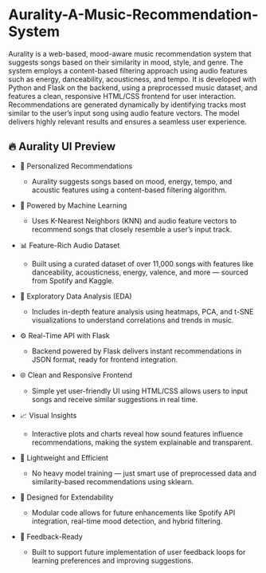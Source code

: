 # Aurality-A-Music-Recommendation-System
Aurality is a web-based, mood-aware music  recommendation system that suggests songs based on their similarity in mood, style, and  genre.  The system employs a content-based filtering approach using audio features such as 
energy, danceability, acousticness, and tempo. It is developed with Python and Flask on the 
backend, using a preprocessed music dataset, and features a clean, responsive HTML/CSS 
frontend for user interaction. Recommendations are generated dynamically by identifying 
tracks most similar to the user’s input song using audio feature vectors. The model delivers 
highly relevant results and ensures a seamless user experience. 

## 🔥 Aurality UI Preview
- 🎵 Personalized Recommendations
   - Aurality suggests songs based on mood, energy, tempo, and acoustic features using a content-based filtering algorithm.

- 🧠 Powered by Machine Learning
  - Uses K-Nearest Neighbors (KNN) and audio feature vectors to recommend 
 songs that closely resemble a user’s input track.

- 📊 Feature-Rich Audio Dataset
  - Built using a curated dataset of over 11,000 songs with features like danceability, acousticness, energy, valence, and more — sourced from Spotify and Kaggle.

- 🧪 Exploratory Data Analysis (EDA)
  - Includes in-depth feature analysis using heatmaps, PCA, and t-SNE visualizations to understand correlations and trends in music.

- ⚙️ Real-Time API with Flask
   - Backend powered by Flask delivers instant recommendations in JSON format, ready for frontend integration.

- 🌐 Clean and Responsive Frontend
   - Simple yet user-friendly UI using HTML/CSS allows users to input songs and receive similar suggestions in real time.
 
 - 📈 Visual Insights
    - Interactive plots and charts reveal how sound features influence recommendations, making the system explainable and transparent.

- 🚀 Lightweight and Efficient
    - No heavy model training — just smart use of preprocessed data and similarity-based recommendations using sklearn.

- 📡 Designed for Extendability
   - Modular code allows for future enhancements like Spotify API integration, real-time mood detection, and hybrid filtering.

- 🔁 Feedback-Ready
     - Built to support future implementation of user feedback loops for learning preferences and improving suggestions.
